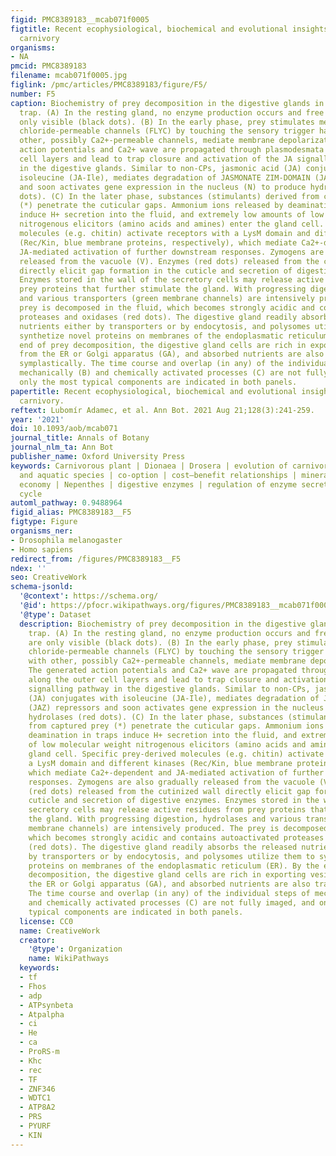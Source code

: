 ```yaml
---
figid: PMC8389183__mcab071f0005
figtitle: Recent ecophysiological, biochemical and evolutional insights into plant
  carnivory
organisms:
- NA
pmcid: PMC8389183
filename: mcab071f0005.jpg
figlink: /pmc/articles/PMC8389183/figure/F5/
number: F5
caption: Biochemistry of prey decomposition in the digestive glands in the Dionaea
  trap. (A) In the resting gland, no enzyme production occurs and free ribosomes are
  only visible (black dots). (B) In the early phase, prey stimulates mechano-sensitive,
  chloride-permeable channels (FLYC) by touching the sensory trigger hairs that, with
  other, possibly Ca2+-permeable channels, mediate membrane depolarization. The generated
  action potentials and Ca2+ wave are propagated through plasmodesmata along the outer
  cell layers and lead to trap closure and activation of the JA signalling pathway
  in the digestive glands. Similar to non-CPs, jasmonic acid (JA) conjugates with
  isoleucine (JA-Ile), mediates degradation of JASMONATE ZIM-DOMAIN (JAZ) repressors
  and soon activates gene expression in the nucleus (N) to produce hydrolases (red
  dots). (C) In the later phase, substances (stimulants) derived from captured prey
  (*) penetrate the cuticular gaps. Ammonium ions released by deamination in traps
  induce H+ secretion into the fluid, and extremely low amounts of low molecular weight
  nitrogenous elicitors (amino acids and amines) enter the gland cell. Specific prey-derived
  molecules (e.g. chitin) activate receptors with a LysM domain and different kinases
  (Rec/Kin, blue membrane proteins, respectively), which mediate Ca2+-dependent and
  JA-mediated activation of further downstream responses. Zymogens are also gradually
  released from the vacuole (V). Enzymes (red dots) released from the cutinized wall
  directly elicit gap formation in the cuticle and secretion of digestive enzymes.
  Enzymes stored in the wall of the secretory cells may release active residues from
  prey proteins that further stimulate the gland. With progressing digestion, hydrolases
  and various transporters (green membrane channels) are intensively produced. The
  prey is decomposed in the fluid, which becomes strongly acidic and contains autoactivated
  proteases and oxidases (red dots). The digestive gland readily absorbs the released
  nutrients either by transporters or by endocytosis, and polysomes utilize them to
  synthetize novel proteins on membranes of the endoplasmatic reticulum (ER). By the
  end of prey decomposition, the digestive gland cells are rich in exporting vesicules
  from the ER or Golgi apparatus (GA), and absorbed nutrients are also transported
  symplastically. The time course and overlap (in any) of the individual steps of
  mechanically (B) and chemically activated processes (C) are not fully imaged, and
  only the most typical components are indicated in both panels.
papertitle: Recent ecophysiological, biochemical and evolutional insights into plant
  carnivory.
reftext: Lubomír Adamec, et al. Ann Bot. 2021 Aug 21;128(3):241-259.
year: '2021'
doi: 10.1093/aob/mcab071
journal_title: Annals of Botany
journal_nlm_ta: Ann Bot
publisher_name: Oxford University Press
keywords: Carnivorous plant | Dionaea | Drosera | evolution of carnivory | terrestrial
  and aquatic species | co-option | cost–benefit relationships | mineral nutrient
  economy | Nepenthes | digestive enzymes | regulation of enzyme secretion | hunting
  cycle
automl_pathway: 0.9488964
figid_alias: PMC8389183__F5
figtype: Figure
organisms_ner:
- Drosophila melanogaster
- Homo sapiens
redirect_from: /figures/PMC8389183__F5
ndex: ''
seo: CreativeWork
schema-jsonld:
  '@context': https://schema.org/
  '@id': https://pfocr.wikipathways.org/figures/PMC8389183__mcab071f0005.html
  '@type': Dataset
  description: Biochemistry of prey decomposition in the digestive glands in the Dionaea
    trap. (A) In the resting gland, no enzyme production occurs and free ribosomes
    are only visible (black dots). (B) In the early phase, prey stimulates mechano-sensitive,
    chloride-permeable channels (FLYC) by touching the sensory trigger hairs that,
    with other, possibly Ca2+-permeable channels, mediate membrane depolarization.
    The generated action potentials and Ca2+ wave are propagated through plasmodesmata
    along the outer cell layers and lead to trap closure and activation of the JA
    signalling pathway in the digestive glands. Similar to non-CPs, jasmonic acid
    (JA) conjugates with isoleucine (JA-Ile), mediates degradation of JASMONATE ZIM-DOMAIN
    (JAZ) repressors and soon activates gene expression in the nucleus (N) to produce
    hydrolases (red dots). (C) In the later phase, substances (stimulants) derived
    from captured prey (*) penetrate the cuticular gaps. Ammonium ions released by
    deamination in traps induce H+ secretion into the fluid, and extremely low amounts
    of low molecular weight nitrogenous elicitors (amino acids and amines) enter the
    gland cell. Specific prey-derived molecules (e.g. chitin) activate receptors with
    a LysM domain and different kinases (Rec/Kin, blue membrane proteins, respectively),
    which mediate Ca2+-dependent and JA-mediated activation of further downstream
    responses. Zymogens are also gradually released from the vacuole (V). Enzymes
    (red dots) released from the cutinized wall directly elicit gap formation in the
    cuticle and secretion of digestive enzymes. Enzymes stored in the wall of the
    secretory cells may release active residues from prey proteins that further stimulate
    the gland. With progressing digestion, hydrolases and various transporters (green
    membrane channels) are intensively produced. The prey is decomposed in the fluid,
    which becomes strongly acidic and contains autoactivated proteases and oxidases
    (red dots). The digestive gland readily absorbs the released nutrients either
    by transporters or by endocytosis, and polysomes utilize them to synthetize novel
    proteins on membranes of the endoplasmatic reticulum (ER). By the end of prey
    decomposition, the digestive gland cells are rich in exporting vesicules from
    the ER or Golgi apparatus (GA), and absorbed nutrients are also transported symplastically.
    The time course and overlap (in any) of the individual steps of mechanically (B)
    and chemically activated processes (C) are not fully imaged, and only the most
    typical components are indicated in both panels.
  license: CC0
  name: CreativeWork
  creator:
    '@type': Organization
    name: WikiPathways
  keywords:
  - tf
  - Fhos
  - adp
  - ATPsynbeta
  - Atpalpha
  - ci
  - He
  - ca
  - ProRS-m
  - Khc
  - rec
  - TF
  - ZNF346
  - WDTC1
  - ATP8A2
  - PRS
  - PYURF
  - KIN
---
```

